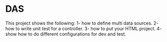 # DAS
This project shows the following:
1- how to define multi data sources.
2- how to write unit test for a controller.
3- how to put your HTML project.
4- show how to do different configurations for dev and test.

